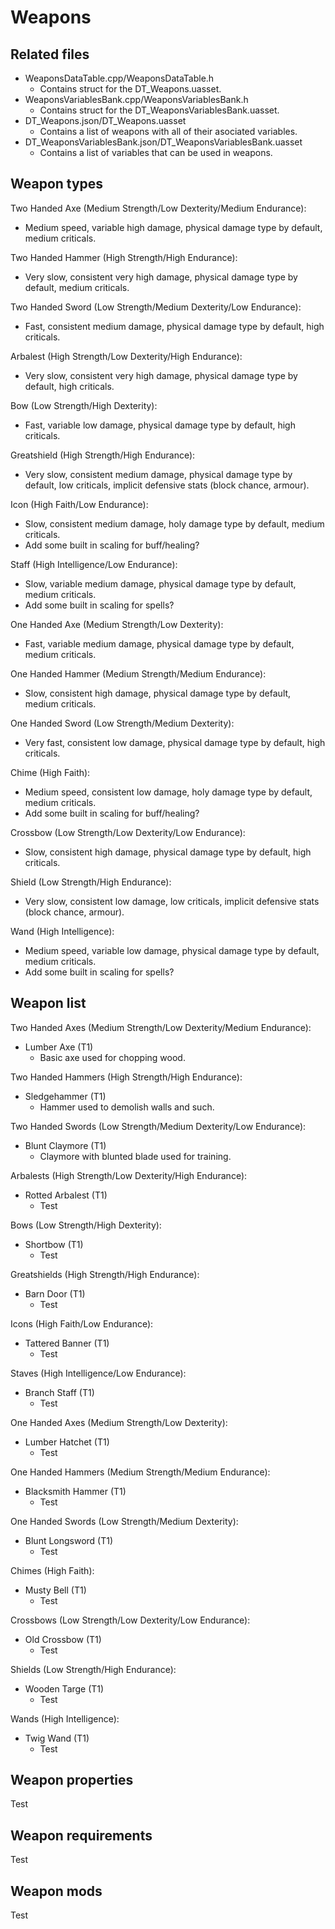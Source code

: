 # Weapons
## Related files
- WeaponsDataTable.cpp/WeaponsDataTable.h
  - Contains struct for the DT_Weapons.uasset.
- WeaponsVariablesBank.cpp/WeaponsVariablesBank.h
  - Contains struct for the DT_WeaponsVariablesBank.uasset.
- DT_Weapons.json/DT_Weapons.uasset
  - Contains a list of weapons with all of their asociated variables.
- DT_WeaponsVariablesBank.json/DT_WeaponsVariablesBank.uasset
  - Contains a list of variables that can be used in weapons.

## Weapon types
Two Handed Axe (Medium Strength/Low Dexterity/Medium Endurance):
- Medium speed, variable high damage, physical damage type by default, medium criticals.

Two Handed Hammer (High Strength/High Endurance):
- Very slow, consistent very high damage, physical damage type by default, medium criticals.

Two Handed Sword (Low Strength/Medium Dexterity/Low Endurance):
- Fast, consistent medium damage, physical damage type by default, high criticals.
 
Arbalest (High Strength/Low Dexterity/High Endurance):
- Very slow, consistent very high damage, physical damage type by default, high criticals.
 
Bow (Low Strength/High Dexterity):
- Fast, variable low damage, physical damage type by default, high criticals.

Greatshield (High Strength/High Endurance):
- Very slow, consistent medium damage, physical damage type by default, low criticals, implicit defensive stats (block chance, armour).
 
Icon (High Faith/Low Endurance):
- Slow, consistent medium damage, holy damage type by default, medium criticals.
- Add some built in scaling for buff/healing?

Staff (High Intelligence/Low Endurance):
- Slow, variable medium damage, physical damage type by default, medium criticals.
- Add some built in scaling for spells?

One Handed Axe (Medium Strength/Low Dexterity):
- Fast, variable medium damage, physical damage type by default, medium criticals.

One Handed Hammer (Medium Strength/Medium Endurance):
- Slow, consistent high damage, physical damage type by default, medium criticals.

One Handed Sword (Low Strength/Medium Dexterity):
- Very fast, consistent low damage, physical damage type by default, high criticals.
 
Chime (High Faith):
- Medium speed, consistent low damage, holy damage type by default, medium criticals.
- Add some built in scaling for buff/healing?
 
Crossbow (Low Strength/Low Dexterity/Low Endurance):
- Slow, consistent high damage, physical damage type by default, high criticals.
 
Shield (Low Strength/High Endurance):
- Very slow, consistent low damage, low criticals, implicit defensive stats (block chance, armour).

Wand (High Intelligence):
- Medium speed, variable low damage, physical damage type by default, medium criticals.
- Add some built in scaling for spells?

## Weapon list
Two Handed Axes (Medium Strength/Low Dexterity/Medium Endurance):
- Lumber Axe (T1)
  - Basic axe used for chopping wood.

Two Handed Hammers (High Strength/High Endurance):
- Sledgehammer (T1)
  - Hammer used to demolish walls and such.

Two Handed Swords (Low Strength/Medium Dexterity/Low Endurance):
- Blunt Claymore (T1)
  - Claymore with blunted blade used for training.
 
Arbalests (High Strength/Low Dexterity/High Endurance):
- Rotted Arbalest (T1)
  - Test
 
Bows (Low Strength/High Dexterity):
- Shortbow (T1)
  - Test

Greatshields (High Strength/High Endurance):
- Barn Door (T1)
  - Test
 
Icons (High Faith/Low Endurance):
- Tattered Banner (T1)
  - Test

Staves (High Intelligence/Low Endurance):
- Branch Staff (T1)
  - Test

One Handed Axes (Medium Strength/Low Dexterity):
- Lumber Hatchet (T1)
  - Test

One Handed Hammers (Medium Strength/Medium Endurance):
- Blacksmith Hammer (T1)
  - Test

One Handed Swords (Low Strength/Medium Dexterity):
- Blunt Longsword (T1)
  - Test
 
Chimes (High Faith):
- Musty Bell (T1)
  - Test
 
Crossbows (Low Strength/Low Dexterity/Low Endurance):
- Old Crossbow (T1)
  - Test
 
Shields (Low Strength/High Endurance):
- Wooden Targe (T1)
  - Test

Wands (High Intelligence):
- Twig Wand (T1)
  - Test

## Weapon properties
Test

## Weapon requirements
Test

## Weapon mods
Test
